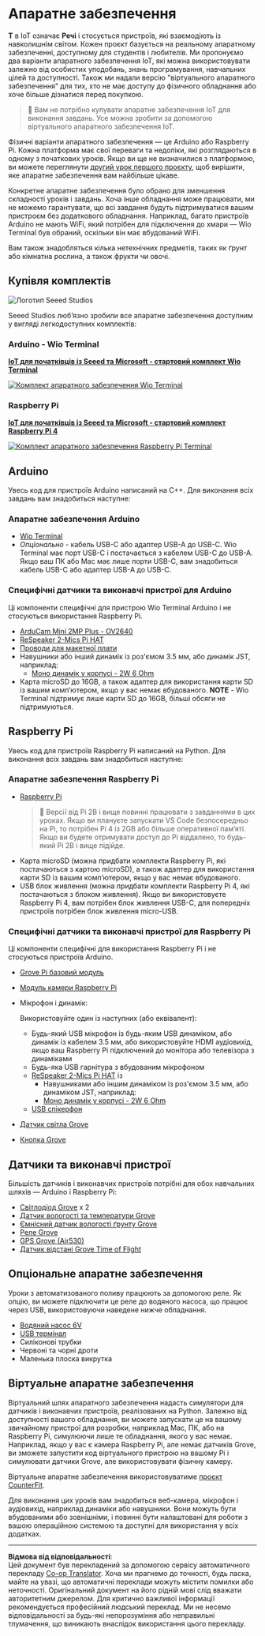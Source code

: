<!--
CO_OP_TRANSLATOR_METADATA:
{
  "original_hash": "3dce18fab38adf93ff30b8c221b1eec5",
  "translation_date": "2025-08-28T15:40:29+00:00",
  "source_file": "hardware.md",
  "language_code": "uk"
}
-->
# Апаратне забезпечення

**T** в IoT означає **Речі** і стосується пристроїв, які взаємодіють із навколишнім світом. Кожен проєкт базується на реальному апаратному забезпеченні, доступному для студентів і любителів. Ми пропонуємо два варіанти апаратного забезпечення IoT, які можна використовувати залежно від особистих уподобань, знань програмування, навчальних цілей та доступності. Також ми надали версію "віртуального апаратного забезпечення" для тих, хто не має доступу до фізичного обладнання або хоче більше дізнатися перед покупкою.

> 💁 Вам не потрібно купувати апаратне забезпечення IoT для виконання завдань. Усе можна зробити за допомогою віртуального апаратного забезпечення IoT.

Фізичні варіанти апаратного забезпечення — це Arduino або Raspberry Pi. Кожна платформа має свої переваги та недоліки, які розглядаються в одному з початкових уроків. Якщо ви ще не визначилися з платформою, ви можете переглянути [другий урок першого проєкту](./1-getting-started/lessons/2-deeper-dive/README.md), щоб вирішити, яке апаратне забезпечення вам найбільше цікаве.

Конкретне апаратне забезпечення було обрано для зменшення складності уроків і завдань. Хоча інше обладнання може працювати, ми не можемо гарантувати, що всі завдання будуть підтримуватися вашим пристроєм без додаткового обладнання. Наприклад, багато пристроїв Arduino не мають WiFi, який потрібен для підключення до хмари — Wio Terminal був обраний, оскільки він має вбудований WiFi.

Вам також знадобляться кілька нетехнічних предметів, таких як ґрунт або кімнатна рослина, а також фрукти чи овочі.

## Купівля комплектів

![Логотип Seeed Studios](../../translated_images/seeed-logo.74732b6b482b6e8e8bdcc06f0541fc92b1dabf5e3e8f37afb91e04393a8cb977.uk.png)

Seeed Studios люб’язно зробили все апаратне забезпечення доступним у вигляді легкодоступних комплектів:

### Arduino - Wio Terminal

**[IoT для початківців із Seeed та Microsoft - стартовий комплект Wio Terminal](https://www.seeedstudio.com/IoT-for-beginners-with-Seeed-and-Microsoft-Wio-Terminal-Starter-Kit-p-5006.html)**

[![Комплект апаратного забезпечення Wio Terminal](../../translated_images/wio-hardware-kit.4c70c48b85e4283a1d73e248d87d49587c0cd077eeb69cb3eca803166f63c9a5.uk.png)](https://www.seeedstudio.com/IoT-for-beginners-with-Seeed-and-Microsoft-Wio-Terminal-Starter-Kit-p-5006.html)

### Raspberry Pi

**[IoT для початківців із Seeed та Microsoft - стартовий комплект Raspberry Pi 4](https://www.seeedstudio.com/IoT-for-beginners-with-Seeed-and-Microsoft-Raspberry-Pi-Starter-Kit-p-5004.html)**

[![Комплект апаратного забезпечення Raspberry Pi Terminal](../../translated_images/pi-hardware-kit.26dbadaedb7dd44c73b0131d5d68ea29472ed0a9744f90d5866c6d82f2d16380.uk.png)](https://www.seeedstudio.com/IoT-for-beginners-with-Seeed-and-Microsoft-Raspberry-Pi-Starter-Kit-p-5004.html)

## Arduino

Увесь код для пристроїв Arduino написаний на C++. Для виконання всіх завдань вам знадобиться наступне:

### Апаратне забезпечення Arduino

* [Wio Terminal](https://www.seeedstudio.com/Wio-Terminal-p-4509.html)
* *Опціонально* - кабель USB-C або адаптер USB-A до USB-C. Wio Terminal має порт USB-C і постачається з кабелем USB-C до USB-A. Якщо ваш ПК або Mac має лише порти USB-C, вам знадобиться кабель USB-C або адаптер USB-A до USB-C.

### Специфічні датчики та виконавчі пристрої для Arduino

Ці компоненти специфічні для пристрою Wio Terminal Arduino і не стосуються використання Raspberry Pi.

* [ArduCam Mini 2MP Plus - OV2640](https://www.arducam.com/product/arducam-2mp-spi-camera-b0067-arduino/)
* [ReSpeaker 2-Mics Pi HAT](https://www.seeedstudio.com/ReSpeaker-2-Mics-Pi-HAT.html)
* [Проводи для макетної плати](https://www.seeedstudio.com/Breadboard-Jumper-Wire-Pack-241mm-200mm-160mm-117m-p-234.html)
* Навушники або інший динамік із роз'ємом 3.5 мм, або динамік JST, наприклад:
  * [Моно динамік у корпусі - 2W 6 Ohm](https://www.seeedstudio.com/Mono-Enclosed-Speaker-2W-6-Ohm-p-2832.html)
* Карта microSD до 16GB, а також адаптер для використання карти SD із вашим комп’ютером, якщо у вас немає вбудованого. **NOTE** - Wio Terminal підтримує лише карти SD до 16GB, більші обсяги не підтримуються.

## Raspberry Pi

Увесь код для пристроїв Raspberry Pi написаний на Python. Для виконання всіх завдань вам знадобиться наступне:

### Апаратне забезпечення Raspberry Pi

* [Raspberry Pi](https://www.raspberrypi.org/products/raspberry-pi-4-model-b/)
  > 💁 Версії від Pi 2B і вище повинні працювати з завданнями в цих уроках. Якщо ви плануєте запускати VS Code безпосередньо на Pi, то потрібен Pi 4 із 2GB або більше оперативної пам’яті. Якщо ви будете отримувати доступ до Pi віддалено, то будь-який Pi 2B і вище підійде.
* Карта microSD (можна придбати комплекти Raspberry Pi, які постачаються з картою microSD), а також адаптер для використання карти SD із вашим комп’ютером, якщо у вас немає вбудованого.
* USB блок живлення (можна придбати комплекти Raspberry Pi 4, які постачаються з блоком живлення). Якщо ви використовуєте Raspberry Pi 4, вам потрібен блок живлення USB-C, для попередніх пристроїв потрібен блок живлення micro-USB.

### Специфічні датчики та виконавчі пристрої для Raspberry Pi

Ці компоненти специфічні для використання Raspberry Pi і не стосуються пристроїв Arduino.

* [Grove Pi базовий модуль](https://www.seeedstudio.com/Grove-Base-Hat-for-Raspberry-Pi.html)
* [Модуль камери Raspberry Pi](https://www.raspberrypi.org/products/camera-module-v2/)
* Мікрофон і динамік:

  Використовуйте один із наступних (або еквівалент):
  * Будь-який USB мікрофон із будь-яким USB динаміком, або динамік із кабелем 3.5 мм, або використовуйте HDMI аудіовихід, якщо ваш Raspberry Pi підключений до монітора або телевізора з динаміками
  * Будь-яка USB гарнітура з вбудованим мікрофоном
  * [ReSpeaker 2-Mics Pi HAT](https://www.seeedstudio.com/ReSpeaker-2-Mics-Pi-HAT.html) із
    * Навушниками або іншим динаміком із роз'ємом 3.5 мм, або динаміком JST, наприклад:
    * [Моно динамік у корпусі - 2W 6 Ohm](https://www.seeedstudio.com/Mono-Enclosed-Speaker-2W-6-Ohm-p-2832.html)
  * [USB спікерфон](https://www.amazon.com/USB-Speakerphone-Conference-Business-Microphones/dp/B07Q3D7F8S/ref=sr_1_1?dchild=1&keywords=m0&qid=1614647389&sr=8-1)
* [Датчик світла Grove](https://www.seeedstudio.com/Grove-Light-Sensor-v1-2-LS06-S-phototransistor.html)
* [Кнопка Grove](https://www.seeedstudio.com/Grove-Button.html)

## Датчики та виконавчі пристрої

Більшість датчиків і виконавчих пристроїв потрібні для обох навчальних шляхів — Arduino і Raspberry Pi:

* [Світлодіод Grove](https://www.seeedstudio.com/Grove-LED-Pack-p-4364.html) x 2
* [Датчик вологості та температури Grove](https://www.seeedstudio.com/Grove-Temperature-Humidity-Sensor-DHT11.html)
* [Ємнісний датчик вологості ґрунту Grove](https://www.seeedstudio.com/Grove-Capacitive-Moisture-Sensor-Corrosion-Resistant.html)
* [Реле Grove](https://www.seeedstudio.com/Grove-Relay.html)
* [GPS Grove (Air530)](https://www.seeedstudio.com/Grove-GPS-Air530-p-4584.html)
* [Датчик відстані Grove Time of Flight](https://www.seeedstudio.com/Grove-Time-of-Flight-Distance-Sensor-VL53L0X.html)

## Опціональне апаратне забезпечення

Уроки з автоматизованого поливу працюють за допомогою реле. Як опцію, ви можете підключити це реле до водяного насоса, що працює через USB, використовуючи наведене нижче обладнання.

* [Водяний насос 6V](https://www.seeedstudio.com/6V-Mini-Water-Pump-p-1945.html)
* [USB термінал](https://www.adafruit.com/product/3628)
* Силіконові трубки
* Червоні та чорні дроти
* Маленька плоска викрутка

## Віртуальне апаратне забезпечення

Віртуальний шлях апаратного забезпечення надасть симулятори для датчиків і виконавчих пристроїв, реалізованих на Python. Залежно від доступності вашого обладнання, ви можете запускати це на вашому звичайному пристрої для розробки, наприклад Mac, ПК, або на Raspberry Pi, симулюючи лише те обладнання, якого у вас немає. Наприклад, якщо у вас є камера Raspberry Pi, але немає датчиків Grove, ви зможете запустити код віртуального пристрою на вашому Pi і симулювати датчики Grove, але використовувати фізичну камеру.

Віртуальне апаратне забезпечення використовуватиме [проєкт CounterFit](https://github.com/CounterFit-IoT/CounterFit).

Для виконання цих уроків вам знадобиться веб-камера, мікрофон і аудіовихід, наприклад динаміки або навушники. Вони можуть бути вбудованими або зовнішніми, і повинні бути налаштовані для роботи з вашою операційною системою та доступні для використання у всіх додатках.

---

**Відмова від відповідальності**:  
Цей документ був перекладений за допомогою сервісу автоматичного перекладу [Co-op Translator](https://github.com/Azure/co-op-translator). Хоча ми прагнемо до точності, будь ласка, майте на увазі, що автоматичні переклади можуть містити помилки або неточності. Оригінальний документ на його рідній мові слід вважати авторитетним джерелом. Для критично важливої інформації рекомендується професійний людський переклад. Ми не несемо відповідальності за будь-які непорозуміння або неправильні тлумачення, що виникають внаслідок використання цього перекладу.